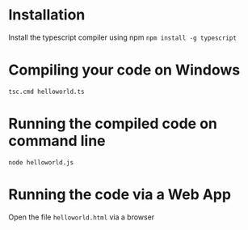 # Installation
Install the typescript compiler using npm
`npm install -g typescript`

# Compiling your code on Windows
`tsc.cmd helloworld.ts`

# Running the compiled code on command line
`node helloworld.js`

# Running the code via a Web App
Open the file `helloworld.html` via a browser

